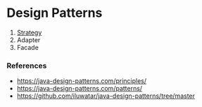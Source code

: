 # Design Patterns
1. [Strategy](strategy%2FREADME.md)
2. Adapter
3. Facade


### References
- https://java-design-patterns.com/principles/
- https://java-design-patterns.com/patterns/
- https://github.com/iluwatar/java-design-patterns/tree/master
